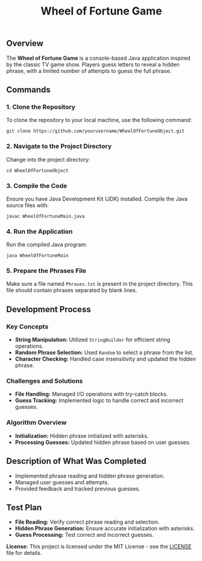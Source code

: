 <!DOCTYPE html>
<html lang="en">
<head>
    <meta charset="UTF-8">
    <meta name="viewport" content="width=device-width, initial-scale=1.0">
    <title>Wheel of Fortune Game</title>
    <link rel="stylesheet" href="styles.css">
</head>
<body>
    <header>
        <h1>Wheel of Fortune Game</h1>
    </header>
    <section id="overview">
        <h2>Overview</h2>
        <p>The <strong>Wheel of Fortune Game</strong> is a console-based Java application inspired by the classic TV game show. Players guess letters to reveal a hidden phrase, with a limited number of attempts to guess the full phrase.</p>
    </section>
    <section id="commands">
        <h2>Commands</h2>       
        <h3>1. Clone the Repository</h3>
        <p>To clone the repository to your local machine, use the following command:</p>
        <pre><code>git clone https://github.com/yourusername/WheelOfFortuneObject.git</code></pre>        
        <h3>2. Navigate to the Project Directory</h3>
        <p>Change into the project directory:</p>
        <pre><code>cd WheelOfFortuneObject</code></pre>      
        <h3>3. Compile the Code</h3>
        <p>Ensure you have Java Development Kit (JDK) installed. Compile the Java source files with:</p>
        <pre><code>javac WheelOfFortuneMain.java</code></pre> 
        <h3>4. Run the Application</h3>
        <p>Run the compiled Java program:</p>
        <pre><code>java WheelOfFortuneMain</code></pre>   
        <h3>5. Prepare the Phrases File</h3>
        <p>Make sure a file named <code>Phrases.txt</code> is present in the project directory. This file should contain phrases separated by blank lines.</p>
    </section>
    <section id="usage">
    </section>
    <section id="development">
        <h2>Development Process</h2>
        <h3>Key Concepts</h3>
        <ul>
            <li><strong>String Manipulation:</strong> Utilized <code>StringBuilder</code> for efficient string operations.</li>
            <li><strong>Random Phrase Selection:</strong> Used <code>Random</code> to select a phrase from the list.</li>
            <li><strong>Character Checking:</strong> Handled case insensitivity and updated the hidden phrase.</li>
        </ul>
        <h3>Challenges and Solutions</h3>
        <ul>
            <li><strong>File Handling:</strong> Managed I/O operations with try-catch blocks.</li>
            <li><strong>Guess Tracking:</strong> Implemented logic to handle correct and incorrect guesses.</li>
        </ul>
        <h3>Algorithm Overview</h3>
        <ul>
            <li><strong>Initialization:</strong> Hidden phrase initialized with asterisks.</li>
            <li><strong>Processing Guesses:</strong> Updated hidden phrase based on user guesses.</li>
        </ul>
    </section>
    <section id="description">
        <h2>Description of What Was Completed</h2>
        <ul>
            <li>Implemented phrase reading and hidden phrase generation.</li>
            <li>Managed user guesses and attempts.</li>
            <li>Provided feedback and tracked previous guesses.</li>
        </ul>
    </section>
    <section id="test-plan">
        <h2>Test Plan</h2>
        <ul>
            <li><strong>File Reading:</strong> Verify correct phrase reading and selection.</li>
            <li><strong>Hidden Phrase Generation:</strong> Ensure accurate initialization with asterisks.</li>
            <li><strong>Guess Processing:</strong> Test correct and incorrect guesses.</li>
        </ul>
    </section>
    <footer>
        <p><strong>License:</strong> This project is licensed under the MIT License - see the <a href="LICENSE">LICENSE</a> file for details.</p>
    </footer>
</body>
</html>
